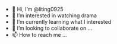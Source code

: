 - 👋 Hi, I’m @liting0925
- 👀 I’m interested in watching drama
- 🌱 I’m currently learning what I interested
- 💞️ I’m looking to collaborate on ...
- 📫 How to reach me ...

<!---
liting0925/liting0925 is a ✨ special ✨ repository because its `README.md` (this file) appears on your GitHub profile.
You can click the Preview link to take a look at your changes.
--->
